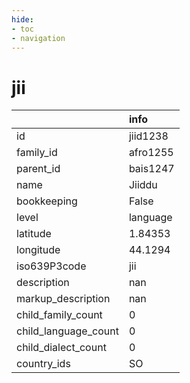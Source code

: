 ```yaml
---
hide:
- toc
- navigation
---
```

# jii
|                      | info     |
|:---------------------|:---------|
| id                   | jiid1238 |
| family_id            | afro1255 |
| parent_id            | bais1247 |
| name                 | Jiiddu   |
| bookkeeping          | False    |
| level                | language |
| latitude             | 1.84353  |
| longitude            | 44.1294  |
| iso639P3code         | jii      |
| description          | nan      |
| markup_description   | nan      |
| child_family_count   | 0        |
| child_language_count | 0        |
| child_dialect_count  | 0        |
| country_ids          | SO       |